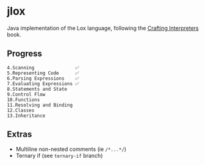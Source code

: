 # jlox

Java implementation of the Lox language, following the [Crafting Interpreters](http://craftinginterpreters.com/) book.

## Progress
    4.Scanning               ✅
    5.Representing Code      ✅
    6.Parsing Expressions    ✅
    7.Evaluating Expressions ✅
    8.Statements and State
    9.Control Flow
    10.Functions
    11.Resolving and Binding
    12.Classes
    13.Inheritance

## Extras

- Multiline non-nested comments (ie `/*...*/`)
- Ternary if (see `ternary-if` branch)